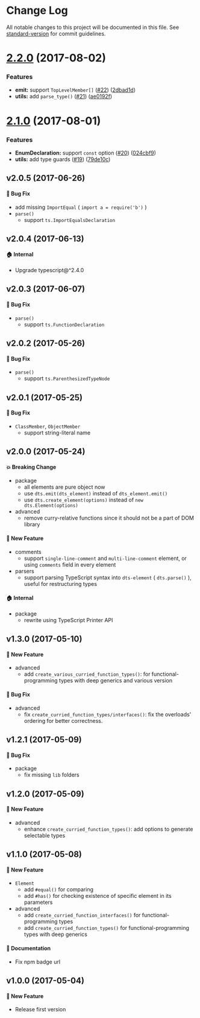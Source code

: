 # Change Log

All notable changes to this project will be documented in this file. See [standard-version](https://github.com/conventional-changelog/standard-version) for commit guidelines.

<a name="2.2.0"></a>
# [2.2.0](https://github.com/ikatyang/dts-element/compare/v2.1.0...v2.2.0) (2017-08-02)


### Features

* **emit:** support `TopLevelMember[]` ([#22](https://github.com/ikatyang/dts-element/issues/22)) ([2dbad1d](https://github.com/ikatyang/dts-element/commit/2dbad1d))
* **utils:** add `parse_type()` ([#21](https://github.com/ikatyang/dts-element/issues/21)) ([ae0192f](https://github.com/ikatyang/dts-element/commit/ae0192f))



<a name="2.1.0"></a>
# [2.1.0](https://github.com/ikatyang/dts-element/compare/v2.0.5...v2.1.0) (2017-08-01)


### Features

* **EnumDeclaration:** support `const` option ([#20](https://github.com/ikatyang/dts-element/issues/20)) ([024cbf9](https://github.com/ikatyang/dts-element/commit/024cbf9))
* **utils:** add type guards ([#19](https://github.com/ikatyang/dts-element/issues/19)) ([79de10c](https://github.com/ikatyang/dts-element/commit/79de10c))



## v2.0.5 (2017-06-26)

#### 🐛 Bug Fix
- add missing `ImportEqual` ( `import a = require('b')` )
- `parse()`
  - support `ts.ImportEqualsDeclaration`

## v2.0.4 (2017-06-13)

#### 🏠 Internal
- Upgrade typescript@^2.4.0

## v2.0.3 (2017-06-07)

#### 🐛 Bug Fix
- `parse()`
  - support `ts.FunctionDeclaration`

## v2.0.2 (2017-05-26)

#### 🐛 Bug Fix
- `parse()`
  - support `ts.ParenthesizedTypeNode`

## v2.0.1 (2017-05-25)

#### 🐛 Bug Fix
- `ClassMember`, `ObjectMember`
  - support string-literal name

## v2.0.0 (2017-05-24)

#### 💥 Breaking Change
- package
  - all elements are pure object now
  - use `dts.emit(dts_element)` instead of `dts_element.emit()`
  - use `dts.create_element(options)` instead of `new dts.Element(options)`
- advanced
  - remove curry-relative functions since it should not be a part of DOM library

#### 🚀 New Feature
- comments
  - support `single-line-comment` and `multi-line-comment` element, or using `comments` field in every element
- parsers
  - support parsing TypeScript syntax into `dts-element` ( `dts.parse()` ), useful for restructuring types

#### 🏠 Internal
- package
  - rewrite using TypeScript Printer API

## v1.3.0 (2017-05-10)

#### 🚀 New Feature
- advanced
  - add `create_various_curried_function_types()`: for functional-programming types with deep generics and various version

#### 🐛 Bug Fix
- advanced
  - fix `create_curried_function_types/interfaces()`: fix the overloads' ordering for better correctness.

## v1.2.1 (2017-05-09)

#### 🐛 Bug Fix
- package
  - fix missing `lib` folders

## v1.2.0 (2017-05-09)

#### 🚀 New Feature
- advanced
  - enhance `create_curried_function_types()`: add options to generate selectable types

## v1.1.0 (2017-05-08)

#### 🚀 New Feature
- `Element`
  - add `#equal()` for comparing
  - add `#has()` for checking existence of specific element in its parameters
- advanced
  - add `create_curried_function_interfaces()` for functional-programming types
  - add `create_curried_function_types()` for functional-programming types with deep generics

#### 📝 Documentation
- Fix npm badge url

## v1.0.0 (2017-05-04)

#### 🚀 New Feature
- Release first version
